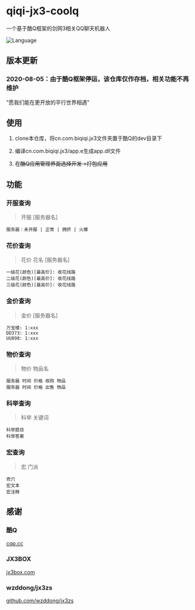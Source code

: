 # qiqi-jx3-coolq

一个基于酷Q框架的剑网3相关QQ聊天机器人

![Language](https://img.shields.io/badge/language-E%E8%AF%AD%E8%A8%80-red)

## 版本更新

### 2020-08-05：由于酷Q框架停运，该仓库仅作存档，相关功能不再维护

"愿我们能在更开放的平行世界相遇"

## 使用

1. clone本仓库，将cn.com.biqiqi.jx3文件夹置于酷Q的dev目录下

2. 编译cn.com.biqiqi.jx3/app.e生成app.dll文件

3. ~~在酷Q应用管理界面选择开发->打包应用~~

## 功能

### 开服查询

> 开服 [服务器名]

```
服务器：未开服 | 正常 | 拥挤 | 火爆
```

### 花价查询

> 花价 花名 [服务器名]

```
一级花(颜色)[最高价]: 收花线路
二级花(颜色)[最高价]: 收花线路
三级花(颜色)[最高价]: 收花线路
```

### 金价查询

> 金价 [服务器名]

```
万宝楼: 1:xxx
DD373: 1:xxx
UU898: 1:xxx
```

### 物价查询

> 物价 物品名

```
服务器 时间 价格 收购 物品
服务器 时间 价格 出售 物品
```

### 科举查询

> 科举 关键词

```
科举题目
科举答案
```

### 宏查询

> 宏 门派

```
奇穴
宏文本
宏注释
```

## 感谢

### 酷Q

[cqp.cc](http://www.cqp.cc/)

### JX3BOX

[jx3box.com](https://www.jx3box.com/index/)

### wzddong/jx3zs

[github.com/wzddong/jx3zs](https://github.com/wzddong/jx3zs)

